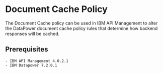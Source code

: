 # Document Cache Policy
            
The Document Cache policy can be used in IBM API Management to alter the DataPower document cache policy rules that determine how backend responses will be cached.

## Prerequisites

    - IBM API Management 4.0.2.1
    - IBM Datapower 7.2.0.1 

```
